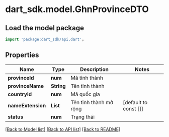 # dart_sdk.model.GhnProvinceDTO

## Load the model package
```dart
import 'package:dart_sdk/api.dart';
```

## Properties
Name | Type | Description | Notes
------------ | ------------- | ------------- | -------------
**provinceId** | **num** | Mã tỉnh thành | 
**provinceName** | **String** | Tên tỉnh thành | 
**countryId** | **num** | Mã quốc gia | 
**nameExtension** | **List<String>** | Tên tỉnh thành mở rộng | [default to const []]
**status** | **num** | Trạng thái | 

[[Back to Model list]](../README.md#documentation-for-models) [[Back to API list]](../README.md#documentation-for-api-endpoints) [[Back to README]](../README.md)


